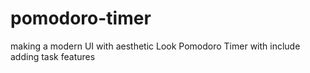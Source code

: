 # pomodoro-timer
making  a modern UI with aesthetic Look Pomodoro Timer with include adding task features 
